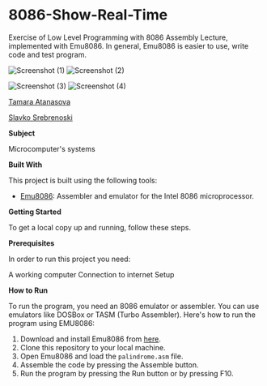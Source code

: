# 8086-Show-Real-Time


Exercise of Low Level Programming with 8086 Assembly Lecture, implemented with Emu8086.
In general, Emu8086 is easier to use, write code and test program. 

![Screenshot (1)](https://github.com/tamaraatanasova/8086-Show-Real-Time/blob/main/Screenshot%202024-05-22%20125433.png)
![Screenshot (2)](https://github.com/tamaraatanasova/8086-Show-Real-Time/blob/main/Screenshot%202024-05-22%20125443.png)

![Screenshot (3)](https://github.com/tamaraatanasova/8086-Show-Real-Time/blob/main/Screenshot%202024-05-22%20120402.png)
![Screenshot (4)](https://github.com/tamaraatanasova/8086-Show-Real-Time/blob/main/Screenshot%202024-05-22%20120352.png)

[Tamara Atanasova ](https://github.com/tamaraatanasova)


[Slavko Srebrenoski ](https://github.com/slavko444)


**Subject**

Microcomputer's systems

**Built With**

This project is built using the following tools:

- [Emu8086](https://emu8086-microprocessor-emulator.en.softonic.com/): Assembler and emulator for the Intel 8086 microprocessor.

**Getting Started**

To get a local copy up and running, follow these steps.

**Prerequisites**

In order to run this project you need:

A working computer
Connection to internet
Setup

**How to Run**

To run the program, you need an 8086 emulator or assembler. You can use emulators like DOSBox or TASM (Turbo Assembler). Here's how to run the program using EMU8086:

1. Download and install Emu8086 from [here](https://emu8086-microprocessor-emulator.en.softonic.com/).
2. Clone this repository to your local machine.
3. Open Emu8086 and load the `palindrome.asm` file.
4. Assemble the code by pressing the Assemble button.
5. Run the program by pressing the Run button or by pressing F10.
